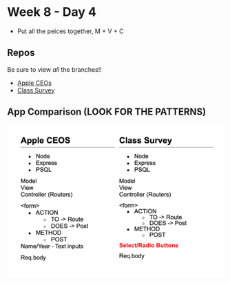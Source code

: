 # Week 8 - Day 4

* Put all the peices together, M + V + C

## Repos

Be sure to view _all_ the branches!!

* [Apple CEOs](https://github.com/seanrreid/apple_ceos_v_2_21)
* [Class Survey](https://github.com/seanrreid/class_survey_v_2.21)

## App Comparison (LOOK FOR THE PATTERNS)

![App Comparison Patterns](APP_PATTERNS.png)